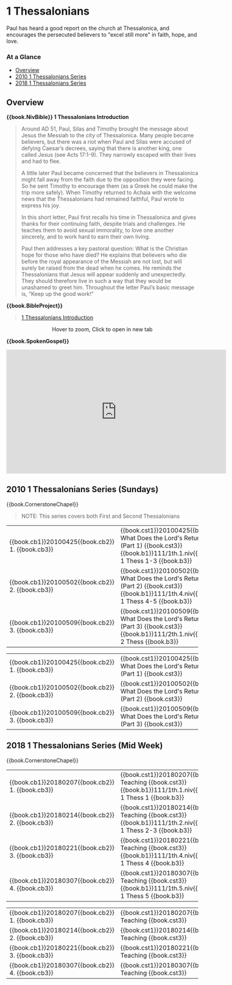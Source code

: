 # 1 Thessalonians

<script type="text/javascript" src="utils.js"></script>

Paul has heard a good report on the church at Thessalonica, and
encourages the persecuted believers to "excel still more" in faith,
hope, and love.

### At a Glance

- [Overview](#overview)
- [2010 1 Thessalonians Series](#2010-1-thessalonians-series-sundays)
- [2018 1 Thessalonians Series](#2018-1-thessalonians-series-mid-week)


## Overview


**{{book.NivBible}} 1 Thessalonians Introduction**

> Around AD 51, Paul, Silas and Timothy brought the message about Jesus
> the Messiah to the city of Thessalonica. Many people became believers,
> but there was a riot when Paul and Silas were accused of defying
> Caesar’s decrees, saying that there is another king, one called Jesus
> (see Acts 17:1-9). They narrowly escaped with their lives and had to
> flee.
> 
> A little later Paul became concerned that the believers in
> Thessalonica might fall away from the faith due to the opposition they
> were facing. So he sent Timothy to encourage them (as a Greek he could
> make the trip more safely). When Timothy returned to Achaia with the
> welcome news that the Thessalonians had remained faithful, Paul wrote
> to express his joy.
> 
> In this short letter, Paul first recalls his time in Thessalonica and
> gives thanks for their continuing faith, despite trials and
> challenges. He teaches them to avoid sexual immorality, to love one
> another sincerely, and to work hard to earn their own living.
> 
> Paul then addresses a key pastoral question: What is the Christian
> hope for those who have died? He explains that believers who die
> before the royal appearance of the Messiah are not lost, but will
> surely be raised from the dead when he comes. He reminds the
> Thessalonians that Jesus will appear suddenly and unexpectedly. They
> should therefore live in such a way that they would be unashamed to
> greet him. Throughout the letter Paul’s basic message is, “Keep up the
> good work!”


**{{book.BibleProject}}**

> [1 Thessalonians Introduction](https://bibleproject.com/explore/video/1-thessalonians/)

<center>
  <figure>
    <div id="1Thessalonians_BP"></div>
    <figcaption>Hover to zoom, Click to open in new tab</figcaption>
  </figure>
</center>
<script>
  addZoomableImage('1Thessalonians_BP', '1Thessalonians_BP.png', 75);
</script>

**{{book.SpokenGospel}}**

<p align="center">
  <iframe name="SpokenGospel1ThessVideo"
          id="SpokenGospel1ThessVideo"
          width="577"
          height="325"
          src="https://www.youtube.com/embed/Wb6Hhzl8Gyk"
          frameborder="0"
          allow="accelerometer; autoplay; encrypted-media; gyroscope; picture-in-picture"
          allowfullscreen></iframe>
</p>


## 2010 1 Thessalonians Series (Sundays)

{{book.CornerstoneChapel}}

> NOTE: This series covers both First and Second Thessalonians

<!-- MASTER: vertical layout for "cell phone" responsive show/hide -->
<div class="phone">
<table>

<tr><td> {{book.cb1}}20100425{{book.cb2}} 1. {{book.cb3}} </td><td> {{book.cst1}}20100425{{book.cst2}} What Does the Lord's Return Mean (Part 1) {{book.cst3}} <br/> {{book.b1}}111/1th.1.niv{{book.b2}} 1 Thess 1-3 {{book.b3}} </td><td> 04/25/2010 <br/> {{book.csg1}}20100425.pdf{{book.csg2}} </td>
<tr><td> {{book.cb1}}20100502{{book.cb2}} 2. {{book.cb3}} </td><td> {{book.cst1}}20100502{{book.cst2}} What Does the Lord's Return Mean (Part 2) {{book.cst3}} <br/> {{book.b1}}111/1th.4.niv{{book.b2}} 1 Thess 4-5 {{book.b3}} </td><td> 05/02/2010 <br/> {{book.csg1}}20100502.pdf{{book.csg2}} </td>
<tr><td> {{book.cb1}}20100509{{book.cb2}} 3. {{book.cb3}} </td><td> {{book.cst1}}20100509{{book.cst2}} What Does the Lord's Return Mean (Part 3) {{book.cst3}} <br/> {{book.b1}}111/2th.1.niv{{book.b2}} 2 Thess     {{book.b3}} </td><td> 05/09/2010 <br/> {{book.csg1}}20100509.pdf{{book.csg2}} </td>

</table>
</div>

<!-- COPY: horizontal layout for "desktop/tablet" responsive show/hide (simply add 2 columns to header and replace TWO FROM <br/> TO </td><td> -->
<div class="desktop">
<table>

<tr><td> {{book.cb1}}20100425{{book.cb2}} 1. {{book.cb3}} </td><td> {{book.cst1}}20100425{{book.cst2}} What Does the Lord's Return Mean (Part 1) {{book.cst3}} </td><td> {{book.b1}}111/1th.1.niv{{book.b2}} 1 Thess 1-3 {{book.b3}} </td><td> 04/25/2010 </td><td> {{book.csg1}}20100425.pdf{{book.csg2}} </td>
<tr><td> {{book.cb1}}20100502{{book.cb2}} 2. {{book.cb3}} </td><td> {{book.cst1}}20100502{{book.cst2}} What Does the Lord's Return Mean (Part 2) {{book.cst3}} </td><td> {{book.b1}}111/1th.4.niv{{book.b2}} 1 Thess 4-5 {{book.b3}} </td><td> 05/02/2010 </td><td> {{book.csg1}}20100502.pdf{{book.csg2}} </td>
<tr><td> {{book.cb1}}20100509{{book.cb2}} 3. {{book.cb3}} </td><td> {{book.cst1}}20100509{{book.cst2}} What Does the Lord's Return Mean (Part 3) {{book.cst3}} </td><td> {{book.b1}}111/2th.1.niv{{book.b2}} 2 Thess     {{book.b3}} </td><td> 05/09/2010 </td><td> {{book.csg1}}20100509.pdf{{book.csg2}} </td>


</table>
</div>


## 2018 1 Thessalonians Series (Mid Week)

{{book.CornerstoneChapel}}

<!-- MASTER: vertical layout for "cell phone" responsive show/hide -->
<div class="phone">
<table>

<tr><td> {{book.cb1}}20180207{{book.cb2}} 1. {{book.cb3}} </td><td> {{book.cst1}}20180207{{book.cst2}} Teaching {{book.cst3}} <br/> {{book.b1}}111/1th.1.niv{{book.b2}} 1 Thess 1   {{book.b3}} </td><td> 02/07/2018 </td>
<tr><td> {{book.cb1}}20180214{{book.cb2}} 2. {{book.cb3}} </td><td> {{book.cst1}}20180214{{book.cst2}} Teaching {{book.cst3}} <br/> {{book.b1}}111/1th.2.niv{{book.b2}} 1 Thess 2-3 {{book.b3}} </td><td> 02/14/2018 </td>
<tr><td> {{book.cb1}}20180221{{book.cb2}} 3. {{book.cb3}} </td><td> {{book.cst1}}20180221{{book.cst2}} Teaching {{book.cst3}} <br/> {{book.b1}}111/1th.4.niv{{book.b2}} 1 Thess 4   {{book.b3}} </td><td> 02/21/2018 </td>
<tr><td> {{book.cb1}}20180307{{book.cb2}} 4. {{book.cb3}} </td><td> {{book.cst1}}20180307{{book.cst2}} Teaching {{book.cst3}} <br/> {{book.b1}}111/1th.5.niv{{book.b2}} 1 Thess 5   {{book.b3}} </td><td> 03/07/2018 </td>

</table>
</div>

<!-- COPY: horizontal layout for "desktop/tablet" responsive show/hide (simply add 2 columns to header and replace TWO FROM <br/> TO </td><td> -->
<div class="desktop">
<table>

<tr><td> {{book.cb1}}20180207{{book.cb2}} 1. {{book.cb3}} </td><td> {{book.cst1}}20180207{{book.cst2}} Teaching {{book.cst3}} </td><td> {{book.b1}}111/1th.1.niv{{book.b2}} 1 Thess 1   {{book.b3}} </td><td> 02/07/2018 </td>
<tr><td> {{book.cb1}}20180214{{book.cb2}} 2. {{book.cb3}} </td><td> {{book.cst1}}20180214{{book.cst2}} Teaching {{book.cst3}} </td><td> {{book.b1}}111/1th.2.niv{{book.b2}} 1 Thess 2-3 {{book.b3}} </td><td> 02/14/2018 </td>
<tr><td> {{book.cb1}}20180221{{book.cb2}} 3. {{book.cb3}} </td><td> {{book.cst1}}20180221{{book.cst2}} Teaching {{book.cst3}} </td><td> {{book.b1}}111/1th.4.niv{{book.b2}} 1 Thess 4   {{book.b3}} </td><td> 02/21/2018 </td>
<tr><td> {{book.cb1}}20180307{{book.cb2}} 4. {{book.cb3}} </td><td> {{book.cst1}}20180307{{book.cst2}} Teaching {{book.cst3}} </td><td> {{book.b1}}111/1th.5.niv{{book.b2}} 1 Thess 5   {{book.b3}} </td><td> 03/07/2018 </td>

</table>
</div>


<script>
  pageSetup();
</script>
